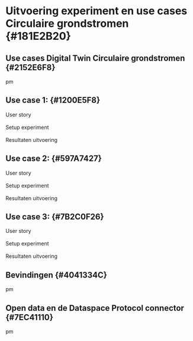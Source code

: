 # Uitvoering experiment en use cases Circulaire grondstromen {#181E2B20}
## Use cases Digital Twin Circulaire grondstromen {#2152E6F8}
pm
## Use case 1:  {#1200E5F8}
User story
<br/>
<br/>
Setup experiment
<br/>
<br/>
Resultaten uitvoering
## Use case 2: {#597A7427}
User story
<br/>
<br/>
Setup experiment
<br/>
<br/>
Resultaten uitvoering
## Use case 3:    {#7B2C0F26}
User story
<br/>
<br/>
Setup experiment
<br/>
<br/>
Resultaten uitvoering
## Bevindingen    {#4041334C}
pm
## Open data en de Dataspace Protocol connector {#7EC41110}
pm 
